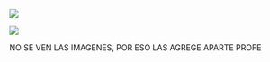 ![](C:\Users\TORO\AppData\Roaming\marktext\images\2023-09-13-19-31-32-image.png)

![](C:\Users\TORO\AppData\Roaming\marktext\images\2023-09-13-19-31-36-image.png)

NO SE VEN LAS IMAGENES, POR ESO LAS AGREGE APARTE PROFE
